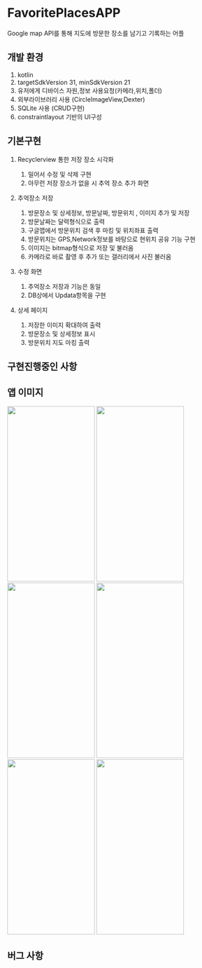 # FavoritePlacesAPP

Google map API를 통해 지도에 방문한 장소를 남기고 기록하는 어플 

## 개발 환경

1. kotlin
2. targetSdkVersion 31, minSdkVersion 21
3. 유저에게 디바이스 자원,정보 사용요청(카메라,위치,폴더)
4. 외부라이브러리 사용 (CircleImageView,Dexter)
5. SQLite 사용 (CRUD구현)
6. constraintlayout 기반의 UI구성


## 기본구현

1. Recyclerview 통한 저장 장소 시각화 
    1. 밀어서 수정 및 삭제 구현 
    2. 아무런 저장 장소가 없을 시 추억 장소 추가 화면 

2. 추억장소 저장  
    1. 방문장소 및 상세정보, 방문날짜, 방문위치 , 이미지 추가 및 저장 
    2. 방문날짜는 달력형식으로 출력 
    3. 구글맵에서 방문위치 검색 후 마킹 및 위치좌표 출력 
    4. 방문위치는 GPS,Network정보를 바탕으로 현위치 공유 기능 구현 
    5. 이미지는 bitmap형식으로 저장 및 불러옴 
    6. 카메라로 바로 촬영 후 추가 또는 갤러리에서 사진 불러옴 

3. 수정 화면  
    1. 추억장소 저장과 기능은 동일 
    2. DB상에서 Updata항목을 구현

4. 상세 페이지 
    1. 저장한 이미지 확대하여 출력  
    2. 방문장소 및 상세정보 표시
    3. 방문위치 지도 마킹 출력 

## 구현진행중인 사항

## 앱 이미지 
<div>

<img src="https://github.com/ydon1111/android_portfolio/assets/66169252/2879f808-77fa-4b28-8e29-59bce4f4dd05" width="200" height="400"/>
<img src="https://github.com/ydon1111/android_portfolio/assets/66169252/e54f3ae8-891d-4d4a-afbd-c2386c68b6e2" width="200" height="400"/>
<img src="https://github.com/ydon1111/android_portfolio/assets/66169252/4a6debe2-7fba-43d3-a42a-2a78254d0df0" width="200" height="400"/>
<img src="https://github.com/ydon1111/android_portfolio/assets/66169252/9b0b9cf8-b3a7-42bf-8ba5-09d8367fca3d" width="200" height="400"/>
<img src="https://github.com/ydon1111/android_portfolio/assets/66169252/ebaaa8cf-77d6-495c-a2d7-5a18034d2589" width="200" height="400"/>
<img src="https://github.com/ydon1111/android_portfolio/assets/66169252/4585c133-cb5d-4112-9511-57022a63f446" width="200" height="400"/>



</div>


## 버그 사항



